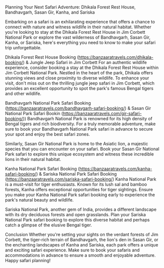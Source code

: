 Planning Your Next Safari Adventure: Dhikala Forest Rest House, Bandhavgarh, Sasan Gir, Kanha, and Sariska

Embarking on a safari is an exhilarating experience that offers a chance to connect with nature and witness wildlife in their natural habitat. Whether you're looking to stay at the Dhikala Forest Rest House in Jim Corbett National Park or explore the vast wilderness of Bandhavgarh, Sasan Gir, Kanha, or Sariska, here's everything you need to know to make your safari trip unforgettable.

Dhikala Forest Rest House Booking (https://banzaaratravels.com/dhikala-booking/) & Jungle Jeep Safari in Jim Corbett
For an authentic wildlife experience, consider booking a stay at the Dhikala Forest Rest House within Jim Corbett National Park. Nestled in the heart of the park, Dhikala offers stunning views and close proximity to diverse wildlife. To enhance your visit, don't miss out on the thrilling jungle jeep safari in Jim Corbett, which provides an excellent opportunity to spot the park's famous Bengal tigers and other wildlife.

Bandhavgarh National Park Safari Booking (https://banzaaratravels.com/bandhavgarh-safari-booking/) & Sasan Gir National Park Safari Bookin (https://banzaaratravels.com/gir-safari-booking/))
Bandhavgarh National Park is renowned for its high density of Bengal tigers and rich biodiversity. For a truly memorable adventure, make sure to book your Bandhavgarh National Park safari in advance to secure your spot and enjoy the best safari zones.

Similarly, Sasan Gir National Park is home to the Asiatic lion, a majestic species that you can encounter on your safari. Book your Sasan Gir National Park safari to explore this unique ecosystem and witness these incredible lions in their natural habitat.

Kanha National Park Safari Booking (https://banzaaratravels.com/kanha-safari-booking/) & Sariska National Park Safari Booking (https://banzaaratravels.com/sariska-safari-booking/)
Kanha National Park is a must-visit for tiger enthusiasts. Known for its lush sal and bamboo forests, Kanha offers exceptional opportunities for tiger sightings. Ensure you make your Kanha National Park safari booking early to experience the park's natural beauty and wildlife.

Sariska National Park, another gem of India, provides a different landscape with its dry deciduous forests and open grasslands. Plan your Sariska National Park safari booking to explore this diverse habitat and perhaps catch a glimpse of the elusive Bengal tiger.

Conclusion
Whether you're setting your sights on the verdant forests of Jim Corbett, the tiger-rich terrain of Bandhavgarh, the lion's den in Sasan Gir, or the enchanting landscapes of Kanha and Sariska, each park offers a unique and exciting safari experience. Make sure to book your safaris and accommodations in advance to ensure a smooth and enjoyable adventure. Happy safari planning!

